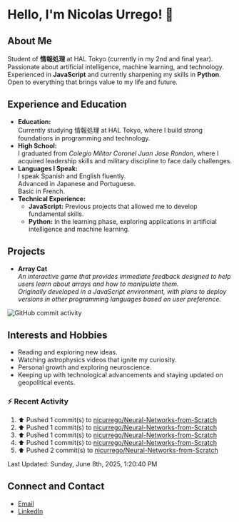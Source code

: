 
# Hello, I'm Nicolas Urrego! 👋

## About Me
Student of **情報処理** at HAL Tokyo (currently in my 2nd and final year).  
Passionate about artificial intelligence, machine learning, and technology.  
Experienced in **JavaScript** and currently sharpening my skills in **Python**.  
Open to everything that brings value to my life and future.

## Experience and Education
- **Education:**  
  Currently studying 情報処理 at HAL Tokyo, where I build strong foundations in programming and technology.
- **High School:**  
  I graduated from *Colegio Militar Coronel Juan Jose Rondon*, where I acquired leadership skills and military discipline to face daily challenges.
- **Languages I Speak:**  
  I speak Spanish and English fluently.  
  Advanced in Japanese and Portuguese.  
  Basic in French.
- **Technical Experience:**  
  - **JavaScript:** Previous projects that allowed me to develop fundamental skills.  
  - **Python:** In the learning phase, exploring applications in artificial intelligence and machine learning.

## Projects
- **Array Cat**  
  *An interactive game that provides immediate feedback designed to help users learn about arrays and how to manipulate them.  
  Originally developed in a JavaScript environment, with plans to deploy versions in other programming languages based on user preference.*

![GitHub commit activity](https://img.shields.io/github/commit-activity/m/nicurrego/ArrayGame)
## Interests and Hobbies
- Reading and exploring new ideas.
- Watching astrophysics videos that ignite my curiosity.
- Personal growth and exploring neuroscience.
- Keeping up with technological advancements and staying updated on geopolitical events.

### :zap: Recent Activity
<!--RECENT_ACTIVITY:start-->
1. ⬆️ Pushed 1 commit(s) to [nicurrego/Neural-Networks-from-Scratch](https://github.com/nicurrego/Neural-Networks-from-Scratch)<br>
2. ⬆️ Pushed 1 commit(s) to [nicurrego/Neural-Networks-from-Scratch](https://github.com/nicurrego/Neural-Networks-from-Scratch)<br>
3. ⬆️ Pushed 1 commit(s) to [nicurrego/Neural-Networks-from-Scratch](https://github.com/nicurrego/Neural-Networks-from-Scratch)<br>
4. ⬆️ Pushed 1 commit(s) to [nicurrego/Neural-Networks-from-Scratch](https://github.com/nicurrego/Neural-Networks-from-Scratch)<br>
5. ⬆️ Pushed 2 commit(s) to [nicurrego/Neural-Networks-from-Scratch](https://github.com/nicurrego/Neural-Networks-from-Scratch)<br>
<!--RECENT_ACTIVITY:end-->

<!--RECENT_ACTIVITY:last_update-->
Last Updated: Sunday, June 8th, 2025, 1:20:40 PM
<!--RECENT_ACTIVITY:last_update_end-->

## Connect and Contact
- [Email](mailto:nicurrego+github@gmail.com)  
- [LinkedIn](https://www.linkedin.com/in/nicolasurregodiaz)




